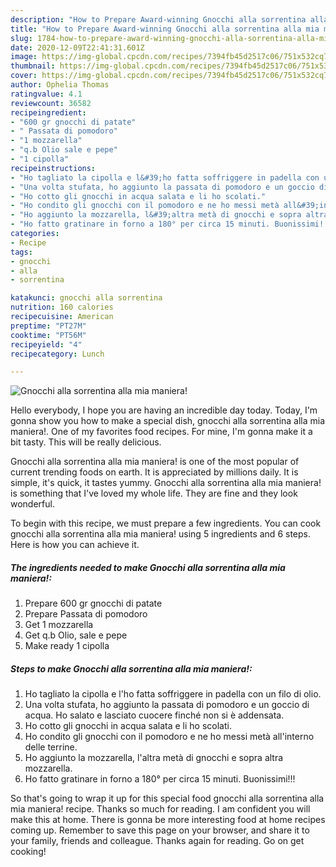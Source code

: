 ```yaml
---
description: "How to Prepare Award-winning Gnocchi alla sorrentina alla mia maniera!"
title: "How to Prepare Award-winning Gnocchi alla sorrentina alla mia maniera!"
slug: 1784-how-to-prepare-award-winning-gnocchi-alla-sorrentina-alla-mia-maniera
date: 2020-12-09T22:41:31.601Z
image: https://img-global.cpcdn.com/recipes/7394fb45d2517c06/751x532cq70/gnocchi-alla-sorrentina-alla-mia-maniera-recipe-main-photo.jpg
thumbnail: https://img-global.cpcdn.com/recipes/7394fb45d2517c06/751x532cq70/gnocchi-alla-sorrentina-alla-mia-maniera-recipe-main-photo.jpg
cover: https://img-global.cpcdn.com/recipes/7394fb45d2517c06/751x532cq70/gnocchi-alla-sorrentina-alla-mia-maniera-recipe-main-photo.jpg
author: Ophelia Thomas
ratingvalue: 4.1
reviewcount: 36582
recipeingredient:
- "600 gr gnocchi di patate"
- " Passata di pomodoro"
- "1 mozzarella"
- "q.b Olio sale e pepe"
- "1 cipolla"
recipeinstructions:
- "Ho tagliato la cipolla e l&#39;ho fatta soffriggere in padella con un filo di olio."
- "Una volta stufata, ho aggiunto la passata di pomodoro e un goccio di acqua. Ho salato e lasciato cuocere finché non si è addensata."
- "Ho cotto gli gnocchi in acqua salata e li ho scolati."
- "Ho condito gli gnocchi con il pomodoro e ne ho messi metà all&#39;interno delle terrine."
- "Ho aggiunto la mozzarella, l&#39;altra metà di gnocchi e sopra altra mozzarella."
- "Ho fatto gratinare in forno a 180° per circa 15 minuti. Buonissimi!!!"
categories:
- Recipe
tags:
- gnocchi
- alla
- sorrentina

katakunci: gnocchi alla sorrentina 
nutrition: 160 calories
recipecuisine: American
preptime: "PT27M"
cooktime: "PT56M"
recipeyield: "4"
recipecategory: Lunch

---
```



![Gnocchi alla sorrentina alla mia maniera!](https://img-global.cpcdn.com/recipes/7394fb45d2517c06/751x532cq70/gnocchi-alla-sorrentina-alla-mia-maniera-recipe-main-photo.jpg)

Hello everybody, I hope you are having an incredible day today. Today, I'm gonna show you how to make a special dish, gnocchi alla sorrentina alla mia maniera!. One of my favorites food recipes. For mine, I'm gonna make it a bit tasty. This will be really delicious.



Gnocchi alla sorrentina alla mia maniera! is one of the most popular of current trending foods on earth. It is appreciated by millions daily. It is simple, it's quick, it tastes yummy. Gnocchi alla sorrentina alla mia maniera! is something that I've loved my whole life. They are fine and they look wonderful.


To begin with this recipe, we must prepare a few ingredients. You can cook gnocchi alla sorrentina alla mia maniera! using 5 ingredients and 6 steps. Here is how you can achieve it.

<!--inarticleads1-->

##### The ingredients needed to make Gnocchi alla sorrentina alla mia maniera!:

1. Prepare 600 gr gnocchi di patate
1. Prepare  Passata di pomodoro
1. Get 1 mozzarella
1. Get q.b Olio, sale e pepe
1. Make ready 1 cipolla




<!--inarticleads2-->

##### Steps to make Gnocchi alla sorrentina alla mia maniera!:

1. Ho tagliato la cipolla e l&#39;ho fatta soffriggere in padella con un filo di olio.
1. Una volta stufata, ho aggiunto la passata di pomodoro e un goccio di acqua. Ho salato e lasciato cuocere finché non si è addensata.
1. Ho cotto gli gnocchi in acqua salata e li ho scolati.
1. Ho condito gli gnocchi con il pomodoro e ne ho messi metà all&#39;interno delle terrine.
1. Ho aggiunto la mozzarella, l&#39;altra metà di gnocchi e sopra altra mozzarella.
1. Ho fatto gratinare in forno a 180° per circa 15 minuti. Buonissimi!!!




So that's going to wrap it up for this special food gnocchi alla sorrentina alla mia maniera! recipe. Thanks so much for reading. I am confident you will make this at home. There is gonna be more interesting food at home recipes coming up. Remember to save this page on your browser, and share it to your family, friends and colleague. Thanks again for reading. Go on get cooking!
